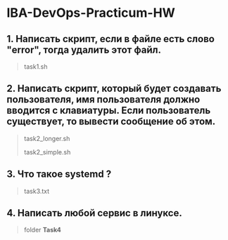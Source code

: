 # IBA-DevOps-Practicum-HW

## 1. Написать скрипт, если в файле есть слово "error", тогда удалить этот файл.
> task1.sh
## 2. Написать скрипт, который будет создавать пользователя, имя пользователя должно вводится с клавиатуры. Если пользователь существует, то вывести сообщение об этом.
> task2_longer.sh
>
> task2_simple.sh
## 3. Что такое systemd ?
> task3.txt
## 4. Написать любой сервис в линуксе.
> folder **Task4**
